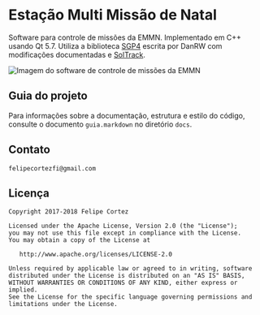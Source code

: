 # Estação Multi Missão de Natal

Software para controle de missões da EMMN. Implementado em C++ usando Qt 5.7. Utiliza a biblioteca
[SGP4](https://www.danrw.com/sgp4/) escrita por DanRW com modificações documentadas e
[SolTrack](http://soltrack.sourceforge.net/).

![Imagem do software de controle de missões da EMMN](https://raw.githubusercontent.com/FelipeCortez/emmn/master/emmn.png "Tela inicial do software")

## Guia do projeto
Para informações sobre a documentação, estrutura e estilo do código, consulte o documento `guia.markdown` no diretório `docs`.

## Contato
`felipecortezfi@gmail.com`

## Licença

    Copyright 2017-2018 Felipe Cortez

    Licensed under the Apache License, Version 2.0 (the "License");
    you may not use this file except in compliance with the License.
    You may obtain a copy of the License at

       http://www.apache.org/licenses/LICENSE-2.0

    Unless required by applicable law or agreed to in writing, software
    distributed under the License is distributed on an "AS IS" BASIS,
    WITHOUT WARRANTIES OR CONDITIONS OF ANY KIND, either express or implied.
    See the License for the specific language governing permissions and
    limitations under the License.


